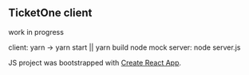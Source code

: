 ## TicketOne client

work in progress

client: yarn -> yarn start || yarn build
node mock server: node server.js

JS project was bootstrapped with [Create React App](https://github.com/facebookincubator/create-react-app).
